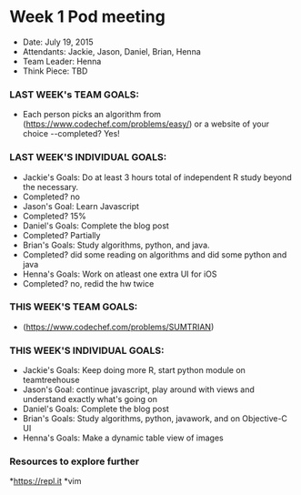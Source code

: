 # Week 1 Pod meeting

* Date: July 19, 2015
* Attendants: Jackie, Jason, Daniel, Brian, Henna
* Team Leader: Henna
* Think Piece: TBD

### LAST WEEK's TEAM GOALS: 
- Each person picks an algorithm from (https://www.codechef.com/problems/easy/) or a website of your choice
--completed? Yes! 

### LAST WEEK'S INDIVIDUAL GOALS:
* Jackie's Goals: Do at least 3 hours total of independent R study beyond the necessary.
* Completed? no
* Jason's Goal: Learn Javascript
* Completed? 15%
* Daniel's Goals: Complete the blog post
* Completed? Partially
* Brian's Goals: Study algorithms, python, and java.
* Completed? did some reading on algorithms and did some python and java
* Henna's Goals: Work on atleast one extra UI for iOS
* Completed? no, redid the hw twice 

### THIS WEEK'S TEAM GOALS:
- (https://www.codechef.com/problems/SUMTRIAN)

### THIS WEEK'S INDIVIDUAL GOALS:
* Jackie's Goals: Keep doing more R, start python module on teamtreehouse
* Jason's Goal: continue javascript, play around with views and understand exactly what's going on
* Daniel's Goals: Complete the blog post
* Brian's Goals: Study algorithms, python, javawork, and on Objective-C UI
* Henna's Goals: Make a dynamic table view of images

### Resources to explore further
*https://repl.it
*vim
